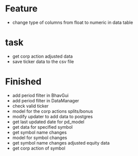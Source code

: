 # Feature

- change type of columns from float to numeric in data table

# task

- get corp action adjusted data
- save ticker data to the csv file

# Finished

- add period filter in BhavGui
- add period filter in DataManager
- check valid ticker
- model for the corp actions splits/bonus
- modify updater to add data to postgres
- get last updated date for pd_model
- get data for specified symbol
- get symbol name changes
- model for symbol changes
- get symbol name changes adjusted equity data
- get corp action of symbol
